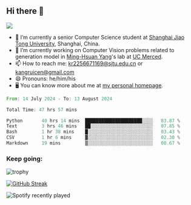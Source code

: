 ## Hi there 👋

![](https://komarev.com/ghpvc/?username=Kr-Panghu)
- 🌱 I’m currently a senior Computer Science student at [Shanghai Jiao Tong University](https://www.sjtu.edu.cn), Shanghai, China.
- 🔭 I’m currently working on Computer Vision problems related to generation model in [Ming-Hsuan Yang](https://faculty.ucmerced.edu/mhyang/)'s lab at [UC Merced](https://www.ucmerced.edu/).
- 📫 How to reach me: kr2256671169@sjtu.edu.cn or kangruicen@gmail.com
- 😄 Pronouns: he/him/his
- 🖥️ You can know more about me at [my personal homepage](https://kr-panghu.github.io).

<!--START_SECTION:waka-->

```rust
From: 14 July 2024 - To: 13 August 2024

Total Time: 47 hrs 57 mins

Python       40 hrs 14 mins  █████████████████████░░░░   83.87 %
Text         3 hrs 46 mins   ██░░░░░░░░░░░░░░░░░░░░░░░   07.85 %
Bash         1 hr 38 mins    █░░░░░░░░░░░░░░░░░░░░░░░░   03.43 %
CSV          1 hr 6 mins     ▓░░░░░░░░░░░░░░░░░░░░░░░░   02.30 %
Markdown     19 mins         ▒░░░░░░░░░░░░░░░░░░░░░░░░   00.67 %
```

<!--END_SECTION:waka-->

<h3 align="left">Keep going:</h3>

![trophy](https://github-profile-trophy.vercel.app/?username=Kr-Panghu&theme=onedark&title=MultiLanguage,Stars,Followers,Repositories,Commits,Experience)

[![GitHub Streak](https://github-readme-streak-stats.herokuapp.com/?user=Kr-Panghu)](https://git.io/streak-stats)

![Spotify recently played](https://spotify-recently-played-readme.vercel.app/api?user=313cmgdfngjjlfotpedtywb7cpca)

